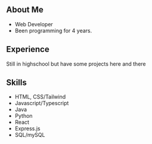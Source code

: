<h2>About Me</h2>
<ul>
<li>Web Developer</li>
<li>Been programming for 4 years.</li>
</ul>

<h2>Experience</h2>
Still in highschool but have some projects here and there
<h2>Skills</h2>
<ul>
<li>HTML, CSS/Tailwind</li>
<li>Javascript/Typescript</li>
<li>Java</li>
<li>Python</li>
<li>React</li>
<li>Express.js</li>
<li>SQL/mySQL</li>
</ul>
